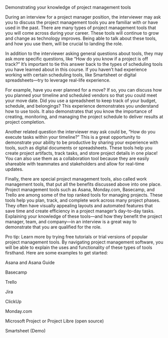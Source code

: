 Demonstrating your knowledge of project management tools

During an interview for a project manager position, the interviewer may ask you to discuss the project management tools you are familiar with or have used in the past. There are
many types of project management tools that you will come across during your career. These tools will continue to grow and change as technology improves. Being able to talk 
about these tools, and how you use them, will be crucial to landing the role.



In addition to the interviewer asking general questions about tools, they may ask more specific questions, like “How do you know if a project is off track?” It’s important to 
tie this answer back to the types of scheduling tools you have learned about in this course. If you haven’t had experience working with certain scheduling tools, like 
Smartsheet or digital spreadsheets—try to leverage real-life experience. 

For example, have you ever planned for a move? If so, you can discuss how you planned your timeline and scheduled vendors so that you could meet your move date. Did you use 
a spreadsheet to keep track of your budget, schedule, and belongings? This experience demonstrates you understand how to use tools. It also demonstrates that you know the 
importance of creating, monitoring, and managing the project schedule to deliver results at project completion. 



Another related question the interviewer may ask could be, “How do you execute tasks within your timeline?” This is a great opportunity to demonstrate your ability to be
productive by sharing your experience with tools, such as digital documents or spreadsheets. These tools help you create project artifacts, track tasks, and store project 
details in one place! You can also use them as a collaboration tool because they are easily shareable with teammates and stakeholders and allow for real-time updates. 



Finally, there are special project management tools, also called work management tools, that put all the benefits discussed above into one place. Project management tools
such as Asana, Monday.com, Basecamp, and Trello are among some of the top ranked tools for managing projects.  These tools help you plan, track, and complete work across 
many project phases. They often have visually appealing layouts and automated features that save time and create efficiency in a project manager’s day-to-day tasks.  
Explaining your knowledge of these tools—and how they benefit the project manager, team, and company—in an interview is a great way to demonstrate that you are qualified for
the role.



Pro tip: Learn more by trying free tutorials or trial versions of popular project management tools. By navigating project management software, you will be able to explain the
uses and functionality of these types of tools firsthand. Here are some examples to get started:

Asana and Asana Guide

Basecamp

Trello

Jira

ClickUp

Monday.com

Microsoft Project or Project Libre (open source)

Smartsheet (Demo)

